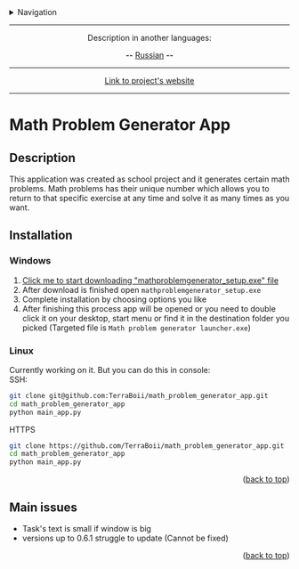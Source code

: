 <details>
<summary>Navigation</summary>

- [Math Problem Generator App](#math-problem-generator-app)
  - [Description](#description)
  - [Installation](#installation)
    - [Windows](#windows)
    - [Linux](#linux)
  - [Main issues](#main-issues)

</details>

___

<p align="center">Description in another languages:</p>
<p align="center"> <strong>--</strong> <a href="https://github.com/TerraBoii/math_problem_generator_app/blob/main/README_ru.md", title="test">Russian</a> <strong>--</strong> </p>

___

<p align="center"><a href="https://terraboii.github.io/math_problem_generator_app", title="Projects's website">Link to project's website</a></p>

___

# Math Problem Generator App

## Description

This application was created as school project and it generates certain math problems. Math problems has their unique number which allows you to return to that specific exercise at any time and solve it as many times as you want.

## Installation

### Windows

1. [Click me to start downloading "mathproblemgenerator_setup.exe" file](https://github.com/TerraBoii/math_problem_generator_app/raw/main/app_installer/mathproblemgenerator_setup.exe)
2. After download is finished open `mathproblemgenerator_setup.exe`
3. Complete installation by choosing options you like
4. After finishing this process app will be opened or you need to double click it on your desktop, start menu or find it in the destination folder you picked (Targeted file is `Math problem generator launcher.exe`)

### Linux

Currently working on it. But you can do this in console: \
SSH:

```sh
git clone git@github.com:TerraBoii/math_problem_generator_app.git
cd math_problem_generator_app
python main_app.py
```

HTTPS

```sh
git clone https://github.com/TerraBoii/math_problem_generator_app.git
cd math_problem_generator_app
python main_app.py
```

<p align="right">(<a href="#top" title="to the top of the page">back to top</a>)</p>

## Main issues

- Task's text is small if window is big
- versions up to 0.6.1 struggle to update (Cannot be fixed)

<p align="right">(<a href="#top" title="to the top of the page">back to top</a>)</p>
